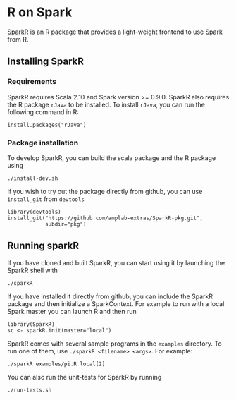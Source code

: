 # R on Spark

SparkR is an R package that provides a light-weight frontend to use Spark from
R.

## Installing SparkR

### Requirements
SparkR requires Scala 2.10 and Spark version >= 0.9.0. SparkR also
requires the R package `rJava` to be installed. To install `rJava`,
you can run the following command in R:

    install.packages("rJava")


### Package installation
To develop SparkR, you can build the scala package and the R package using

    ./install-dev.sh

If you wish to try out the package directly from github, you can use `install_git` from `devtools`

    library(devtools)
    install_git("https://github.com/amplab-extras/SparkR-pkg.git",
                subdir="pkg")

## Running sparkR
If you have cloned and built SparkR, you can start using it by launching the SparkR
shell with

    ./sparkR

If you have installed it directly from github, you can include the SparkR
package and then initialize a SparkContext. For example to run with a local
Spark master you can launch R and then run

    library(SparkR)
    sc <- sparkR.init(master="local")

SparkR comes with several sample programs in the `examples` directory.
To run one of them, use `./sparkR <filename> <args>`. For example:

    ./sparkR examples/pi.R local[2]  

You can also run the unit-tests for SparkR by running

    ./run-tests.sh

